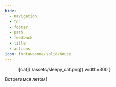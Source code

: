 ```yaml
---
hide:
  - navigation
  - toc
  - footer
  - path
  - feedback
  - title
  - actions
icon: fontawesome/solid/house
---
```


<figure markdown="span">
![cat](./assets/sleepy_cat.png){ width=300 }
  <figcaption></figcaption>
</figure>

<p class="shadow margin-center bigger-text">Встретимся летом!</p>
<p id="timer" class="shadow margin-center bigger-text"></p>

<script>
// JavaScript code as provided earlier
var countDownDate = new Date("Jul 1, 2024 18:00:00").getTime();
var x = setInterval(function() {
  var now = new Date().getTime();
  var distance = countDownDate - now;
  var days = Math.floor(distance / (1000 * 60 * 60 * 24));
  var hours = Math.floor((distance % (1000 * 60 * 60 * 24)) / (1000 * 60 * 60));
  var minutes = Math.floor((distance % (1000 * 60 * 60)) / (1000 * 60));
  var seconds = Math.floor((distance % (1000 * 60)) / 1000);
  document.getElementById("timer").innerHTML = days + "дн. " + hours + "ч. "
  + minutes + "мин. " + seconds + "сек. ";
  if (distance < 0) {
    clearInterval(x);
    document.getElementById("timer").innerHTML = "EXPIRED";
  }
}, 1000);
</script>
